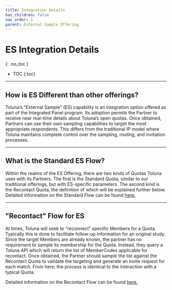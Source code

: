 ```yaml
---
title: Integration Details 
has_children: false
nav_order: 1
parent: External Sample Offering
---
```



# ES Integration Details
{: .no_toc }

* TOC
{:toc}

---

## How is ES Different than other offerings?

Toluna’s “External Sample” (ES) capability is an integration option offered as part of the Integrated Panel program. Its adoption permits the Partner to receive near real-time details about Toluna’s open quotas. Once obtained, Partners can use their own sampling capabilities to target the most appropriate respondents. This differs from the traditional IP model where Toluna maintains complete control over the sampling, routing, and invitation processes.

---

## What is the Standard ES Flow?

Within the realms of the ES Offering, there are two kinds of Quotas Toluna uses with its Partners. The first is the Standard Quota, similar to our traditional offerings, but with ES-specific parameters. The second kind is the Recontact Quota, the definition of which will be explained further below. Detailed information on the Standard Flow can be found [here.](\externalsample\standardflow)

---

## "Recontact" Flow for ES

At times, Toluna will seek to “reconnect” specific Members for a Quota. Typically this is done to facilitate follow-up information for an original study. Since the target Members are already known, the partner has no requirement to sample its membership for the Quota. Instead, they query a Toluna API which will return the list of MemberCodes applicable for recontact. Once obtained, the Partner should sample the list against the Recontact Quota to validate the targeting and generate an invite request for each match. From here, the process is identical to the interaction with a typical Quota.

Detailed information on the Recontact Flow can be found [here.](\externalsample\recontactflow "Recontact ES Flow")
